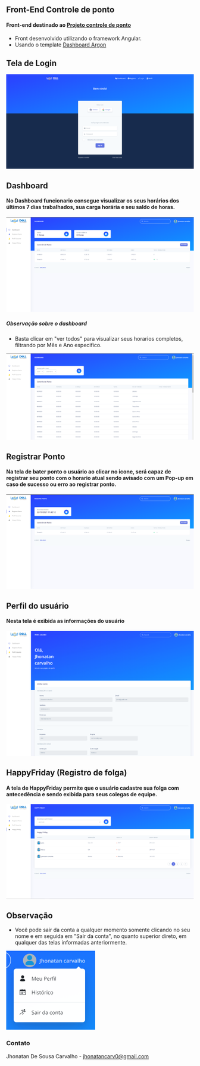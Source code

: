 ## Front-End Controle de ponto

#### Front-end destinado ao [Projeto controle de ponto](https://github.com/Jhonvtxn/ControleDePonto.git)

- Front desenvolvido utilizando o framework Angular.
- Usando o template <a href="https://www.creative-tim.com/product/argon-dashboard">Dashboard Argon</a>

## Tela de Login

<img src = "src/assets/imgReadMe/login.png">

## Dashboard
#### No Dashboard funcionario consegue visualizar os seus horários dos últimos 7 dias trabalhados, sua carga horária e seu saldo de horas.

<img src = "src/assets/imgReadMe/dashboard.png">


##### Observação sobre o dashboard
- Basta clicar em "ver todos" para visualizar seus horarios completos, filtrando por Mês e Ano especifico.

<img src = "src/assets/imgReadMe/allschedules.png">


## Registrar Ponto
#### Na tela de bater ponto o usuário ao clicar no icone, será capaz de registrar seu ponto com o horario atual sendo avisado com um Pop-up em caso de sucesso ou erro ao registrar ponto.

<img src = "src/assets/imgReadMe/registraponto.png">


## Perfil do usuário
#### Nesta tela é exibida as informações do usuário

<img src = "src/assets/imgReadMe/profile.png">

## HappyFriday (Registro de folga)
#### A tela de HappyFriday permite que o usuário cadastre sua folga com antecedência e sendo exibida para seus colegas de equipe.

<img src = "src/assets/imgReadMe/happyfriday.png">


## Observação
 - Você pode sair da conta a qualquer momento somente clicando no seu nome e em seguida em "Sair da conta", no quanto superior direto, em qualquer das telas informadas anteriormente.

<img src = "src/assets/imgReadMe/logout.png">


### Contato
Jhonatan De Sousa Carvalho - jhonatancarv0@gmail.com
